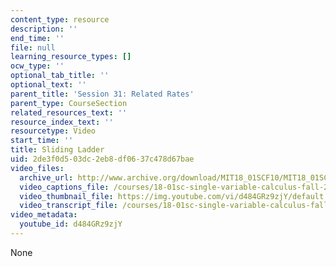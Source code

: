 ```yaml
---
content_type: resource
description: ''
end_time: ''
file: null
learning_resource_types: []
ocw_type: ''
optional_tab_title: ''
optional_text: ''
parent_title: 'Session 31: Related Rates'
parent_type: CourseSection
related_resources_text: ''
resource_index_text: ''
resourcetype: Video
start_time: ''
title: Sliding Ladder
uid: 2de3f0d5-03dc-2eb8-df06-37c478d67bae
video_files:
  archive_url: http://www.archive.org/download/MIT18_01SCF10/MIT18_01SCF10Rec_24_300k.mp4
  video_captions_file: /courses/18-01sc-single-variable-calculus-fall-2010/bfacaecb8f8159aa91fd64976d3b9fff_d484GRz9zjY.vtt
  video_thumbnail_file: https://img.youtube.com/vi/d484GRz9zjY/default.jpg
  video_transcript_file: /courses/18-01sc-single-variable-calculus-fall-2010/6c67983d4bd8194a73aab2715fd67d94_d484GRz9zjY.pdf
video_metadata:
  youtube_id: d484GRz9zjY
---
```

None

